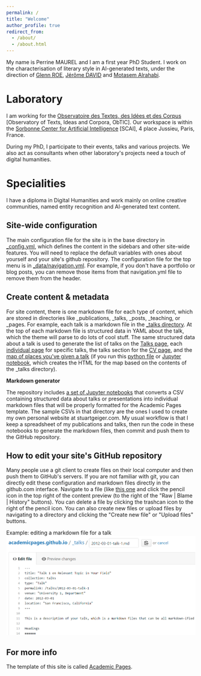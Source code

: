 ```yaml
---
permalink: /
title: "Welcome"
author_profile: true
redirect_from: 
  - /about/
  - /about.html
---
```


My name is Perrine MAUREL and I am a first year PhD Student. I work on the characterisation of literary style in AI-generated texts, under the direction of [Glenn ROE](https://obtic.sorbonne-universite.fr/equipe-permanente/glenn-roe/), [Jérôme DAVID](https://www.unige.ch/lettres/framo/enseignants/corps-professoral/jerome-david) and [Motasem Alrahabi](https://obtic.sorbonne-universite.fr/equipe-permanente/motasem-alrahabi/).

Laboratory
======
I am working for the [Observatoire des Textes, des Idées et des Corpus](https://obtic.sorbonne-universite.fr/) [Observatory of Texts, Ideas and Corpora, ObTIC]. Our workspace is within the [Sorbonne Center for Artificial Intelligence](https://scai.sorbonne-universite.fr/) [SCAI], 4 place Jussieu, Paris, France.

During my PhD, I participate to their events, talks and various projects. We also act as consultants when other laboratory's projects need a touch of digital humanities.

Specialities
======

I have a diploma in Digital Humanities and work mainly on online creative communities, named entity recognition and AI-generated text content.

Site-wide configuration
------
The main configuration file for the site is in the base directory in [_config.yml](https://github.com/academicpages/academicpages.github.io/blob/master/_config.yml), which defines the content in the sidebars and other site-wide features. You will need to replace the default variables with ones about yourself and your site's github repository. The configuration file for the top menu is in [_data/navigation.yml](https://github.com/academicpages/academicpages.github.io/blob/master/_data/navigation.yml). For example, if you don't have a portfolio or blog posts, you can remove those items from that navigation.yml file to remove them from the header. 

Create content & metadata
------
For site content, there is one markdown file for each type of content, which are stored in directories like _publications, _talks, _posts, _teaching, or _pages. For example, each talk is a markdown file in the [_talks directory](https://github.com/academicpages/academicpages.github.io/tree/master/_talks). At the top of each markdown file is structured data in YAML about the talk, which the theme will parse to do lots of cool stuff. The same structured data about a talk is used to generate the list of talks on the [Talks page](https://academicpages.github.io/talks), each [individual page](https://academicpages.github.io/talks/2012-03-01-talk-1) for specific talks, the talks section for the [CV page](https://academicpages.github.io/cv), and the [map of places you've given a talk](https://academicpages.github.io/talkmap.html) (if you run this [python file](https://github.com/academicpages/academicpages.github.io/blob/master/talkmap.py) or [Jupyter notebook](https://github.com/academicpages/academicpages.github.io/blob/master/talkmap.ipynb), which creates the HTML for the map based on the contents of the _talks directory).

**Markdown generator**

The repository includes [a set of Jupyter notebooks](https://github.com/academicpages/academicpages.github.io/tree/master/markdown_generator
) that converts a CSV containing structured data about talks or presentations into individual markdown files that will be properly formatted for the Academic Pages template. The sample CSVs in that directory are the ones I used to create my own personal website at stuartgeiger.com. My usual workflow is that I keep a spreadsheet of my publications and talks, then run the code in these notebooks to generate the markdown files, then commit and push them to the GitHub repository.

How to edit your site's GitHub repository
------
Many people use a git client to create files on their local computer and then push them to GitHub's servers. If you are not familiar with git, you can directly edit these configuration and markdown files directly in the github.com interface. Navigate to a file (like [this one](https://github.com/academicpages/academicpages.github.io/blob/master/_talks/2012-03-01-talk-1.md) and click the pencil icon in the top right of the content preview (to the right of the "Raw | Blame | History" buttons). You can delete a file by clicking the trashcan icon to the right of the pencil icon. You can also create new files or upload files by navigating to a directory and clicking the "Create new file" or "Upload files" buttons. 

Example: editing a markdown file for a talk
![Editing a markdown file for a talk](/images/editing-talk.png)

For more info
------
The template of this site is called [Academic Pages](https://academicpages.github.io).
